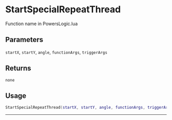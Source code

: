 # StartSpecialRepeatThread
Function name in PowersLogic.lua
## Parameters
`startX`, `startY`, `angle`, `functionArgs`, `triggerArgs`
## Returns
`none`
## Usage
```lua
StartSpecialRepeatThread(startX, startY, angle, functionArgs, triggerArgs)
```
---
